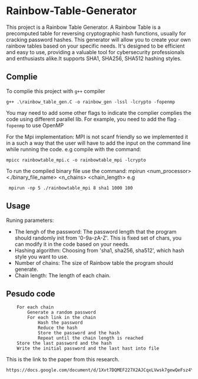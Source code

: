 # Rainbow-Table-Generator

This project is a Rainbow Table Generator. A Rainbow Table is a precomputed table for reversing cryptographic hash functions, usually for cracking password hashes. This generator will allow you to create your own rainbow tables based on your specific needs. It's designed to be efficient and easy to use, providing a valuable tool for cybersecurity professionals and enthusiasts alike.It supports SHA1, SHA256, SHA512 hashing styles.

## Complie
To complie this project with `g++` compiler
```
g++ .\rainbow_table_gen.C -o rainbow_gen -lssl -lcrypto -fopenmp
```
You may need to add some other flags to indicate the complier complies the code using different parallel lib. For example, you need to add the flag `-fopenmp` to use OpenMP

For the Mpi implementation:
MPI is not scanf friendly so we implemented it in a such a way that the user will have to add the input on the command line while running the code. e.g compile with the command: 
```
mpicc rainbowtable_mpi.c -o rainbowtable_mpi -lcrypto 
```
To run the compiled binary file use the command:
mpirun  <num_processor> <./binary_file_name> <length> <algorithm> <n_chains> <chain_length> e.g
```
 mpirun -np 5 ./rainbowtable_mpi 8 sha1 1000 100
```

## Usage
Runing parameters:
- The lengh of the password: The password length that the program should randomly init from '0-9a-zA-Z'. This is fixed set of chars, you can modify it in the code based on your needs.
- Hashing algorithm: Choosing from 'sha1, sha256, sha512', which hash style you want to use.
- Number of chains: The size of Rainbow table the program should generate.
- Chain length: The length of each chain.

## Pesudo code
```
    For each chain
        Generate a random password
        For each link in the chain
            Hash the password
            Reduce the hash
            Store the password and the hash
            Repeat until the chain length is reached
    Store the last password and the hash
    Write the initial password and the last hast into file
```
This is the link to the paper from this research.
```
https://docs.google.com/document/d/1Xvt7DQMEF227X2AJCqxLVwsk7gewQeFsz4Y7A_uzYAw/edit
```
